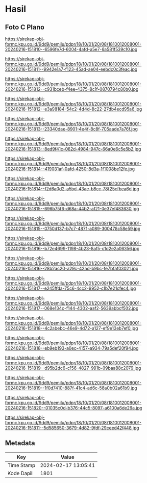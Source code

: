 # Hasil

## Foto C Plano

https://sirekap-obj-formc.kpu.go.id/9dd9/pemilu/pdpr/18/10/01/20/08/1810012008001-20240216-151810--6596fe7d-6004-4afd-a5e7-6a581f539c10.jpg

https://sirekap-obj-formc.kpu.go.id/9dd9/pemilu/pdpr/18/10/01/20/08/1810012008001-20240216-151811--9942e1a7-f123-45ad-ae04-eebdc0c3feac.jpg

https://sirekap-obj-formc.kpu.go.id/9dd9/pemilu/pdpr/18/10/01/20/08/1810012008001-20240216-151812--c931bceb-f4ee-4375-8c1f-0870794c80b0.jpg

https://sirekap-obj-formc.kpu.go.id/9dd9/pemilu/pdpr/18/10/01/20/08/1810012008001-20240216-151812--e3a98184-54c2-4d4d-8c22-27db4ecd95a6.jpg

https://sirekap-obj-formc.kpu.go.id/9dd9/pemilu/pdpr/18/10/01/20/08/1810012008001-20240216-151813--23340dae-8901-4e4f-8c8f-705aade7a76f.jpg

https://sirekap-obj-formc.kpu.go.id/9dd9/pemilu/pdpr/18/10/01/20/08/1810012008001-20240216-151813--8ed9f41c-082d-4984-947c-66a0e6c5e5b2.jpg

https://sirekap-obj-formc.kpu.go.id/9dd9/pemilu/pdpr/18/10/01/20/08/1810012008001-20240216-151814--419031af-0afd-4250-8d3a-1f1008be12fe.jpg

https://sirekap-obj-formc.kpu.go.id/9dd9/pemilu/pdpr/18/10/01/20/08/1810012008001-20240216-151814--f2d6a0d2-a5bd-43ae-b8cc-78f25cfbea6d.jpg

https://sirekap-obj-formc.kpu.go.id/9dd9/pemilu/pdpr/18/10/01/20/08/1810012008001-20240216-151815--696b75f6-d68a-44b2-af21-0e37ef483630.jpg

https://sirekap-obj-formc.kpu.go.id/9dd9/pemilu/pdpr/18/10/01/20/08/1810012008001-20240216-151815--0750d137-b7c7-4871-a089-300478c58e59.jpg

https://sirekap-obj-formc.kpu.go.id/9dd9/pemilu/pdpr/18/10/01/20/08/1810012008001-20240216-151816--b72e4699-1198-4b23-8af5-c1d2e2a06356.jpg

https://sirekap-obj-formc.kpu.go.id/9dd9/pemilu/pdpr/18/10/01/20/08/1810012008001-20240216-151816--28b2ac20-a29c-42ad-b9bc-fe7bfaf03021.jpg

https://sirekap-obj-formc.kpu.go.id/9dd9/pemilu/pdpr/18/10/01/20/08/1810012008001-20240216-151817--e245ffda-75c6-4cc2-9952-c1b7e21cfec4.jpg

https://sirekap-obj-formc.kpu.go.id/9dd9/pemilu/pdpr/18/10/01/20/08/1810012008001-20240216-151817--068e134c-f144-4302-aaf2-5639abbcf502.jpg

https://sirekap-obj-formc.kpu.go.id/9dd9/pemilu/pdpr/18/10/01/20/08/1810012008001-20240216-151818--4c2abebc-46e9-4d72-a127-ef9e13eb7ef0.jpg

https://sirekap-obj-formc.kpu.go.id/9dd9/pemilu/pdpr/18/10/01/20/08/1810012008001-20240216-151818--eb9eb193-a0ec-4157-a934-79a5def20f94.jpg

https://sirekap-obj-formc.kpu.go.id/9dd9/pemilu/pdpr/18/10/01/20/08/1810012008001-20240216-151819--d95b2dc6-c156-4827-991b-09baa88c2079.jpg

https://sirekap-obj-formc.kpu.go.id/9dd9/pemilu/pdpr/18/10/01/20/08/1810012008001-20240216-151819--1f0d7410-887f-41c4-ad6c-58a0b02a61b9.jpg

https://sirekap-obj-formc.kpu.go.id/9dd9/pemilu/pdpr/18/10/01/20/08/1810012008001-20240216-151820--01035c0d-b376-44c5-8097-a6100a6de26a.jpg

https://sirekap-obj-formc.kpu.go.id/9dd9/pemilu/pdpr/18/10/01/20/08/1810012008001-20240216-151811--5d585650-3679-4d82-9fdf-29ceed42f448.jpg


## Metadata

| Key        | Value               |
| ---------- | ------------------- |
| Time Stamp | 2024-02-17 13:05:41 |
| Kode Dapil | 1801                |



